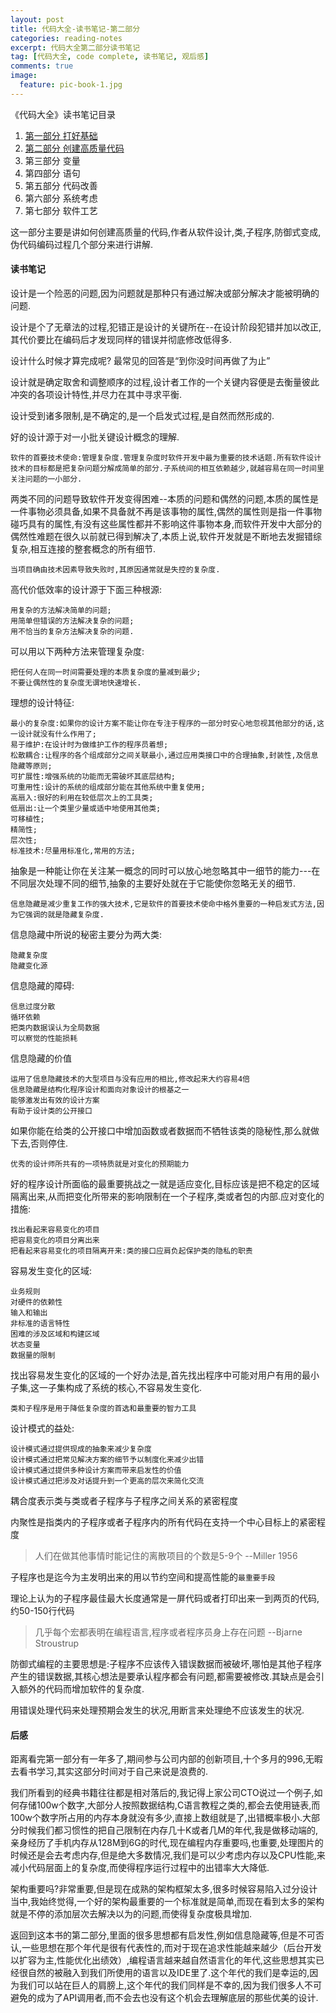 ```yaml
---
layout: post
title: 代码大全-读书笔记-第二部分
categories: reading-notes
excerpt: 代码大全第二部分读书笔记
tag: [代码大全, code complete, 读书笔记, 观后感]
comments: true
image:
  feature: pic-book-1.jpg
---
```


《代码大全》读书笔记目录

1. [第一部分 打好基础](http://www.whysodiao.com/reading-notes/code-complete-note-part-1/)
2. [第二部分 创建高质量代码](http://www.whysodiao.com/reading-notes/code-complete-note-part-2/)
3. 第三部分 变量
4. 第四部分 语句
5. 第五部分 代码改善
6. 第六部分 系统考虑
7. 第七部分 软件工艺


这一部分主要是讲如何创建高质量的代码,作者从软件设计,类,子程序,防御式变成,伪代码编码过程几个部分来进行讲解.

#### 读书笔记

设计是一个险恶的问题,因为问题就是那种只有通过解决或部分解决才能被明确的问题.

设计是个了无章法的过程,犯错正是设计的关键所在--在设计阶段犯错并加以改正,其代价要比在编码后才发现同样的错误并彻底修改低得多.

设计什么时候才算完成呢? 最常见的回答是“到你没时间再做了为止”

设计就是确定取舍和调整顺序的过程,设计者工作的一个关键内容便是去衡量彼此冲突的各项设计特性,并尽力在其中寻求平衡.

设计受到诸多限制,是不确定的,是一个启发式过程,是自然而然形成的.

好的设计源于对一小批关键设计概念的理解.

    软件的首要技术使命:管理复杂度.管理复杂度时软件开发中最为重要的技术话题.所有软件设计技术的目标都是把复杂问题分解成简单的部分.子系统间的相互依赖越少,就越容易在同一时间里关注问题的一小部分.

两类不同的问题导致软件开发变得困难--本质的问题和偶然的问题,本质的属性是一件事物必须具备,如果不具备就不再是该事物的属性,偶然的属性则是指一件事物碰巧具有的属性,有没有这些属性都并不影响这件事物本身,而软件开发中大部分的偶然性难题在很久以前就已得到解决了,本质上说,软件开发就是不断地去发掘错综复杂,相互连接的整套概念的所有细节.

    当项目确由技术因素导致失败时,其原因通常就是失控的复杂度.

高代价低效率的设计源于下面三种根源:

    用复杂的方法解决简单的问题;
    用简单但错误的方法解决复杂的问题;
    用不恰当的复杂方法解决复杂的问题.

可以用以下两种方法来管理复杂度:

    把任何人在同一时间需要处理的本质复杂度的量减到最少;
    不要让偶然性的复杂度无谓地快速增长.

理想的设计特征:

    最小的复杂度:如果你的设计方案不能让你在专注于程序的一部分时安心地忽视其他部分的话,这一设计就没有什么作用了;
    易于维护:在设计时为做维护工作的程序员着想;
    松散耦合:让程序的各个组成部分之间关联最小,通过应用类接口中的合理抽象,封装性,及信息隐藏等原则;
    可扩展性:增强系统的功能而无需破坏其底层结构;
    可重用性:设计的系统的组成部分能在其他系统中重复使用;
    高扇入:很好的利用在较低层次上的工具类;
    低扇出:让一个类里少量或适中地使用其他类;
    可移植性;
    精简性;
    层次性;
    标准技术:尽量用标准化,常用的方法;

抽象是一种能让你在关注某一概念的同时可以放心地忽略其中一细节的能力---在不同层次处理不同的细节,抽象的主要好处就在于它能使你忽略无关的细节.

    信息隐藏是减少重复工作的强大技术,它是软件的首要技术使命中格外重要的一种启发式方法,因为它强调的就是隐藏复杂度.

信息隐藏中所说的秘密主要分为两大类:

    隐藏复杂度
    隐藏变化源

信息隐藏的障碍:

    信息过度分散
    循环依赖
    把类内数据误认为全局数据
    可以察觉的性能损耗

信息隐藏的价值

    运用了信息隐藏技术的大型项目与没有应用的相比,修改起来大约容易4倍
    信息隐藏是结构化程序设计和面向对象设计的根基之一
    能够激发出有效的设计方案
    有助于设计类的公开接口

如果你能在给类的公开接口中增加函数或者数据而不牺牲该类的隐秘性,那么就做下去,否则停住.

    优秀的设计师所共有的一项特质就是对变化的预期能力

好的程序设计所面临的最重要挑战之一就是适应变化,目标应该是把不稳定的区域隔离出来,从而把变化所带来的影响限制在一个子程序,类或者包的内部.应对变化的措施:

    找出看起来容易变化的项目
    把容易变化的项目分离出来
    把看起来容易变化的项目隔离开来:类的接口应肩负起保护类的隐私的职责

容易发生变化的区域:

    业务规则
    对硬件的依赖性
    输入和输出
    非标准的语言特性
    困难的涉及区域和构建区域
    状态变量
    数据量的限制

找出容易发生变化的区域的一个好办法是,首先找出程序中可能对用户有用的最小子集,这一子集构成了系统的核心,不容易发生变化.

    类和子程序是用于降低复杂度的首选和最重要的智力工具

设计模式的益处:

    设计模式通过提供现成的抽象来减少复杂度
    设计模式通过把常见解决方案的细节予以制度化来减少出错
    设计模式通过提供多种设计方案而带来启发性的价值
    设计模式通过把涉及对话提升到一个更高的层次来简化交流


耦合度表示类与类或者子程序与子程序之间关系的紧密程度

内聚性是指类内的子程序或者子程序内的所有代码在支持一个中心目标上的紧密程度

>人们在做其他事情时能记住的离散项目的个数是5-9个 --Miller 1956

子程序也是迄今为主发明出来的用以节约空间和提高性能的`最重要手段`

理论上认为的子程序最佳最大长度通常是一屏代码或者打印出来一到两页的代码,约50-150行代码

>几乎每个宏都表明在编程语言,程序或者程序员身上存在问题 --Bjarne Stroustrup

防御式编程的主要思想是:子程序不应该传入错误数据而被破坏,哪怕是其他子程序产生的错误数据,其核心想法是要承认程序都会有问题,都需要被修改.其缺点是会引入额外的代码而增加软件的复杂度.

用错误处理代码来处理预期会发生的状况,用断言来处理绝不应该发生的状况.


#### 后感

距离看完第一部分有一年多了,期间参与公司内部的创新项目,十个多月的996,无暇去看书学习,其实这部分时间对于自己来说是浪费的.

我们所看到的经典书籍往往都是相对落后的,我记得上家公司CTO说过一个例子,如何存储100w个数字,大部分人按照数据结构,C语言教程之类的,都会去使用链表,而100w个数字所占用的内存本身就没有多少,直接上数组就是了,出错概率极小.大部分时候我们都习惯性的把自己限制在内存几十K或者几M的年代,我是做移动端的,亲身经历了手机内存从128M到6G的时代,现在编程内存重要吗,也重要,处理图片的时候还是会去考虑内存,但是绝大多数情况,我们是可以少考虑内存以及CPU性能,来减小代码层面上的复杂度,而使得程序运行过程中的出错率大大降低.

架构重要吗?非常重要,但是现在成熟的架构框架太多,很多时候容易陷入过分设计当中,我始终觉得,一个好的架构最重要的一个标准就是简单,而现在看到太多的架构就是不停的添加层次去解决以为的问题,而使得复杂度极具增加.

返回到这本书的第二部分,里面的很多思想都有启发性,例如信息隐藏等,但是不可否认,一些思想在那个年代是很有代表性的,而对于现在追求性能越来越少（后台开发以扩容为主,性能优化出绩效）,编程语言越来越自然语言化的年代,这些思想其实已经很自然的被融入到我们所使用的语言以及IDE里了.这个年代的我们是幸运的,因为我们可以站在巨人的肩膀上,这个年代的我们同样是不幸的,因为我们很多人不可避免的成为了API调用者,而不会去也没有这个机会去理解底层的那些优美的设计.

